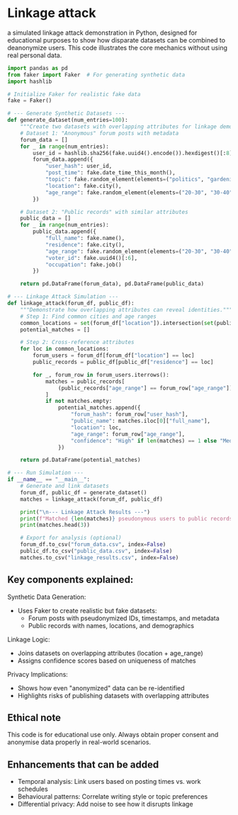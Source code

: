 # Linkage attack

a simulated linkage attack demonstration in Python, designed for educational purposes to show how disparate datasets 
can be combined to deanonymize users. This code illustrates the core mechanics without using real personal data.

```python
import pandas as pd
from faker import Faker  # For generating synthetic data
import hashlib

# Initialize Faker for realistic fake data
fake = Faker()

# --- Generate Synthetic Datasets ---
def generate_dataset(num_entries=100):
    """Create two datasets with overlapping attributes for linkage demonstration."""
    # Dataset 1: "Anonymous" forum posts with metadata
    forum_data = []
    for _ in range(num_entries):
        user_id = hashlib.sha256(fake.uuid4().encode()).hexdigest()[:8]  # Pseudonymized ID
        forum_data.append({
            "user_hash": user_id,
            "post_time": fake.date_time_this_month(),
            "topic": fake.random_element(elements=("politics", "gardening", "tech")),
            "location": fake.city(),
            "age_range": fake.random_element(elements=("20-30", "30-40", "40-50"))
        })

    # Dataset 2: "Public records" with similar attributes
    public_data = []
    for _ in range(num_entries):
        public_data.append({
            "full_name": fake.name(),
            "residence": fake.city(),
            "age_range": fake.random_element(elements=("20-30", "30-40", "40-50")),
            "voter_id": fake.uuid4()[:6],
            "occupation": fake.job()
        })

    return pd.DataFrame(forum_data), pd.DataFrame(public_data)

# --- Linkage Attack Simulation ---
def linkage_attack(forum_df, public_df):
    """Demonstrate how overlapping attributes can reveal identities."""
    # Step 1: Find common cities and age ranges
    common_locations = set(forum_df["location"]).intersection(set(public_df["residence"]))
    potential_matches = []

    # Step 2: Cross-reference attributes
    for loc in common_locations:
        forum_users = forum_df[forum_df["location"] == loc]
        public_records = public_df[public_df["residence"] == loc]

        for _, forum_row in forum_users.iterrows():
            matches = public_records[
                (public_records["age_range"] == forum_row["age_range"])
            ]
            if not matches.empty:
                potential_matches.append({
                    "forum_hash": forum_row["user_hash"],
                    "public_name": matches.iloc[0]["full_name"],
                    "location": loc,
                    "age_range": forum_row["age_range"],
                    "confidence": "High" if len(matches) == 1 else "Medium"
                })

    return pd.DataFrame(potential_matches)

# --- Run Simulation ---
if __name__ == "__main__":
    # Generate and link datasets
    forum_df, public_df = generate_dataset()
    matches = linkage_attack(forum_df, public_df)

    print("\n--- Linkage Attack Results ---")
    print(f"Matched {len(matches)} pseudonymous users to public records:")
    print(matches.head(3))

    # Export for analysis (optional)
    forum_df.to_csv("forum_data.csv", index=False)
    public_df.to_csv("public_data.csv", index=False)
    matches.to_csv("linkage_results.csv", index=False)
```

## Key components explained:

Synthetic Data Generation:

* Uses Faker to create realistic but fake datasets:
  * Forum posts with pseudonymized IDs, timestamps, and metadata
  * Public records with names, locations, and demographics

Linkage Logic:

* Joins datasets on overlapping attributes (location + age_range)
* Assigns confidence scores based on uniqueness of matches

Privacy Implications:

* Shows how even "anonymized" data can be re-identified
* Highlights risks of publishing datasets with overlapping attributes

## Ethical note

This code is for educational use only. Always obtain proper consent and anonymise data properly in real-world scenarios.

## Enhancements that can be added

* Temporal analysis: Link users based on posting times vs. work schedules
* Behavioural patterns: Correlate writing style or topic preferences
* Differential privacy: Add noise to see how it disrupts linkage